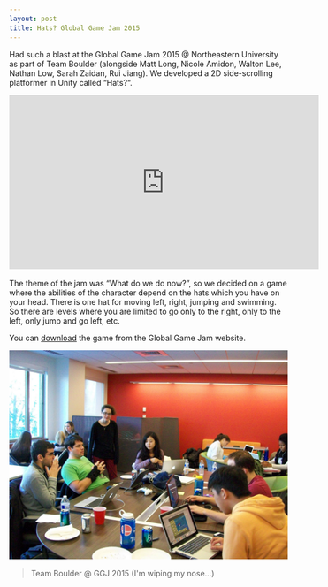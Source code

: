 ```yaml
---
layout: post
title: Hats? Global Game Jam 2015
---
```



Had such a blast at the Global Game Jam 2015 @ Northeastern University as part of Team Boulder (alongside Matt Long, Nicole Amidon, Walton Lee, Nathan Low, Sarah Zaidan, Rui Jiang). We developed a 2D side-scrolling platformer in Unity called “Hats?“.

<!--more-->

<iframe width="560" height="315" src="https://www.youtube.com/embed/os5YSvCLdg4" frameborder="0" allowfullscreen></iframe>

The theme of the jam was “What do we do now?”, so we decided on a game where the abilities of the character depend on the hats which you have on your head. There is one hat for moving left, right, jumping and swimming. So there are levels where you are limited to go only to the right, only to the left, only jump and go left, etc.

You can [download](http://globalgamejam.org/2015/games/hats) the game from the Global Game Jam website.

![Team Boulder](/public/images/boulder-ggj2015.jpg)

> Team Boulder @ GGJ 2015 (I'm wiping my nose...)
